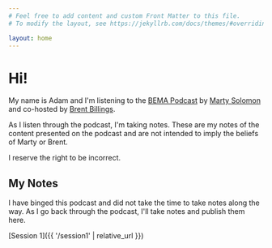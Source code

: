 ```yaml
---
# Feel free to add content and custom Front Matter to this file.
# To modify the layout, see https://jekyllrb.com/docs/themes/#overriding-theme-defaults

layout: home
---
```

<h1>Hi!</h1>

My name is Adam and I'm listening to the [BEMA Podcast](https://www.bemadiscipleship.com/) by [Marty Solomon](https://www.bemadiscipleship.com/hosts/marty) and co-hosted by [Brent Billings](https://www.bemadiscipleship.com/hosts/brent).  

As I listen through the podcast, I'm taking notes. These are my notes of the content presented on the podcast and are not intended to imply the beliefs of Marty or Brent.  

I reserve the right to be incorrect.

## My Notes

I have binged this podcast and did not take the time to take notes along the way. As I go back through the podcast, I'll take notes and publish them here.  

[Session 1]({{ '/session1' | relative_url }})  
